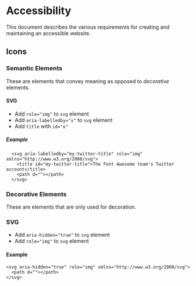 # Accessibility

This document describes the various requirements for creating and maintaining an accessible website.

## Icons

### Semantic Elements

These are elements that convey meaning as opposed to _decorative_ elements.

#### SVG

- Add `role="img"` to `svg` element
- Add `aria-labelledby="x"` to `svg` element
- Add `title` with `id="x"`

##### Example

```
  <svg aria-labelledby="my-twitter-title" role="img" xmlns="http://www.w3.org/2000/svg">
    <title id="my-twitter-title">The Font Awesome team's Twitter account</title>
    <path d=""></path>
  </svg>
```

### Decorative Elements

These are elements that are only used for decoration.

### SVG

- Add `aria-hidden="true"` to `svg` element
- Add `role="img"` to `svg` element

#### Example

```
<svg aria-hidden="true" role="img" xmlns="http://www.w3.org/2000/svg">
  <path d=""></path>
</svg>
```
